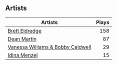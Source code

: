 ## Artists
Artists | Plays 
----- | -----: 
[Brett Eldredge](/artists/brett-eldredge-412447) | 158
[Dean Martin](/artists/dean-martin-6555) | 87
[Vanessa Williams & Bobby Caldwell](/artists/vanessa-williams-bobby-caldwell-115154) | 29
[Idina Menzel](/artists/idina-menzel-42581) | 15

